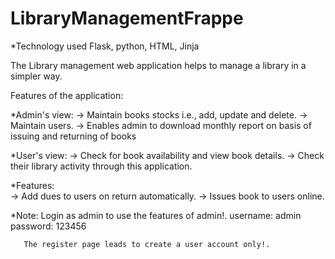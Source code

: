 # LibraryManagementFrappe

*Technology used Flask, python, HTML, Jinja

The Library management web application helps to manage a library in a simpler way.

Features of the application:

*Admin's view:
-> Maintain books stocks i.e., add, update and delete.
-> Maintain users.
-> Enables admin to download monthly report on basis of issuing and returning of books
   
*User's view:
-> Check for book availability and view book details.
-> Check their library activity through this application.
    
*Features:    
-> Add dues to users on return automatically.
-> Issues book to users online.

*Note: Login as admin to use the features of admin!. 
username: admin
password: 123456

 
       The register page leads to create a user account only!. 
